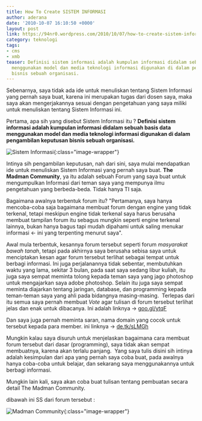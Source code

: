 ```yaml
---
title: How To Create SISTEM INFORMASI
author: aderana
date: '2010-10-07 16:10:50 +0000'
layout: post
link: https://94nr0.wordpress.com/2010/10/07/how-to-create-sistem-informasi/
category: teknologi
tags:
- cms
- xmb
teaser: Definisi sistem informasi adalah kumpulan informasi didalam sebuah basis data
  menggunakan model dan media teknologi informasi digunakan di dalam pengambilan keputusan
  bisnis sebuah organisasi.
---
```


Sebenarnya, saya tidak ada ide untuk menuliskan tentang Sistem Informasi yang pernah saya buat, karena ini merupakan tugas dari dosen saya, maka saya akan mengerjakannya sesuai dengan pengetahuan yang saya miliki untuk menuliskan tentang Sistem Informasi ini.

Pertama, apa sih yang disebut Sistem Informasi itu ? **Definisi sistem informasi adalah kumpulan informasi didalam sebuah basis data menggunakan model dan media teknologi informasi digunakan di dalam pengambilan keputusan bisnis sebuah organisasi.**

![Sistem Informasi](http://94nr0.files.wordpress.com/2010/10/test2.jpg){:class="image-wrapper"}

Intinya sih pengambilan keputusan, nah dari sini, saya mulai mendapatkan ide untuk menuliskan Sistem Informasi yang pernah saya buat. **The Madman Community**, ya itu adalah sebuah Forum yang saya buat untuk mengumpulkan Informasi dari teman saya yang mempunya ilmu pengetahuan yang berbeda-beda. Tidak hanya TI saja.

Bagaimana awalnya terbentuk forum itu? "Pertamanya, saya hanya mencoba-coba saja bagaimana membuat forum dengan engine yang tidak terkenal, tetapi meskipun engine tidak terkenal saya harus berusaha membuat tampilan forum itu sebagus mungkin seperti engine terkenal lainnya, bukan hanya bagus tapi mudah dipahami untuk saling menukar informasi <- ini yang terpenting menurut saya".

Awal mula terbentuk, kesannya forum tersebut seperti forum _masyarakat bawah tanah_, tetapi pada akhirnya saya berusaha sebisa saya untuk menciptakan kesan agar forum tersebut terlihat sebagai tempat untuk berbagi informasi. Ini juga perjalanannya tidak sebentar, membutuhkan waktu yang lama, sekitar 3 bulan, pada saat saya sedang libur kuliah, itu juga saya sempat meminta tolong kepada teman saya yang jago photoshop untuk mengajarkan saya adobe photoshop. Selain itu juga saya sempat meminta diajarkan tentang jaringan, database, dan programming kepada teman-teman saya yang ahli pada bidangnya masing-masing.  Terlepas dari itu semua saya pernah membuat _Vote_ agar tulisan di forum tersebut terlihat jelas dan enak untuk dibacanya. Ini adalah linknya -> [goo.gl/ytqF](http://goo.gl/ytqF)

Dan saya juga pernah meminta saran, nama domain yang cocok untuk tersebut kepada para member. ini linknya -> [](http://goo.gl/ytqF)[de.tk/sLMGh](http://de.tk/sLMGh)

Mungkin kalau saya disuruh untuk menjelaskan bagaimana cara membuat forum tersebut dari dasar (programming), saya tidak akan sempat membuatnya, karena akan terlalu panjang.  Yang saya tulis disini sih intinya adalah kesimpulan dari apa yang pernah saya coba buat, pada awalnya hanya coba-coba untuk belajar, dan sekarang saya menggunakannya untuk berbagi informasi.

Mungkin lain kali, saya akan coba buat tulisan tentang pembuatan secara detail The Madman Community.

dibawah ini SS dari forum tersebut :

![Madman Community](http://94nr0.files.wordpress.com/2010/10/test.jpg){:class="image-wrapper"}